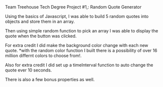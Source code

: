 
Team Treehouse Tech Degree Project #1,: Random Quote Generator

Using the basics of Javascript, I was able to build 5 random quotes into objects and store them in an array.

Then using simple random function to pick an array I was able to display the quote when the button was clicked.

For extra credit I did make the background color change with each new quote.
  *with the random color function I built there is a possibility of over 16 million differnt colors to choose from!.

Also for extra credit I did set up a timeInterval function to auto change the quote ever 10 seconds.

There is also a few bonus properties as well.
